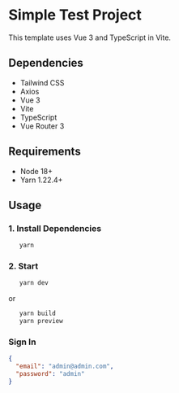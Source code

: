 # Simple Test Project

This template uses Vue 3 and TypeScript in Vite.

## Dependencies

- Tailwind CSS
- Axios
- Vue 3
- Vite
- TypeScript
- Vue Router 3

## Requirements

- Node 18+
- Yarn 1.22.4+

## Usage

### 1. Install Dependencies

 ```sh 
    yarn
```

### 2. Start

 ```sh 
    yarn dev
```

or

 ```sh 
    yarn build
    yarn preview
```

### Sign In

```json
{
  "email": "admin@admin.com",
  "password": "admin"
}
```
